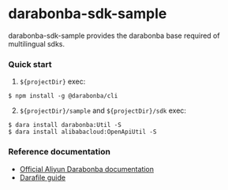# darabonba-sdk-sample

darabonba-sdk-sample provides the darabonba base required of multilingual sdks.

### Quick start

1. `${projectDir}` exec:

```shell
$ npm install -g @darabonba/cli
```

2. `${projectDir}/sample` and `${projectDir}/sdk` exec:

```shell
$ dara install darabonba:Util -S
$ dara install alibabacloud:OpenApiUtil -S
```

### Reference documentation

* [Official Aliyun Darabonba documentation](https://github.com/aliyun/darabonba/blob/master/README.md)
* [Darafile guide](https://github.com/aliyun/darabonba/blob/master/doc/darafile.md)
